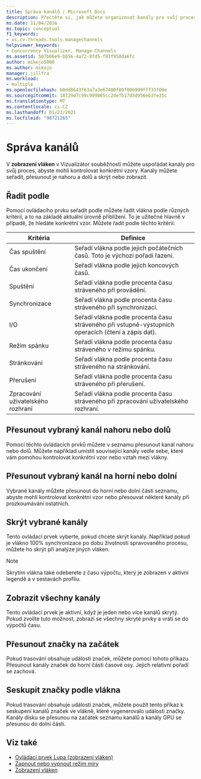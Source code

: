 ```yaml
---
title: Správa kanálů | Microsoft Docs
description: Přečtěte si, jak můžete organizovat kanály pro svůj proces, abyste mohli kontrolovat konkrétní vzory v zobrazení vláken v Vizualizátor souběžnosti.
ms.date: 11/04/2016
ms.topic: conceptual
f1_keywords:
- vs.cv.threads.tools.managechannels
helpviewer_keywords:
- Concurrency Visualizer, Manage Channels
ms.assetid: 507b06e9-bb56-4a72-8fd5-f91f958da6fc
author: mikejo5000
ms.author: mikejo
manager: jillfra
ms.workload:
- multiple
ms.openlocfilehash: b0dd8643f63a7a3e67400f09f00b999fff33f09e
ms.sourcegitcommit: 18729d7c99c999865cc2defb17d3d956eb3fe35c
ms.translationtype: MT
ms.contentlocale: cs-CZ
ms.lasthandoff: 01/23/2021
ms.locfileid: "98721265"
---
```

# <a name="manage-channels"></a>Správa kanálů
V **zobrazení vláken** v Vizualizátor souběžnosti můžete uspořádat kanály pro svůj proces, abyste mohli kontrolovat konkrétní vzory. Kanály můžete seřadit, přesunout je nahoru a dolů a skrýt nebo zobrazit.

## <a name="sort-by"></a>Řadit podle
 Pomocí ovládacího prvku seřadit podle můžete řadit vlákna podle různých kritérií, a to na základě aktuální úrovně přiblížení. To je užitečné hlavně v případě, že hledáte konkrétní vzor. Můžete řadit podle těchto kritérií:

|Kritéria|Definice|
|--------------|----------------|
|Čas spuštění|Seřadí vlákna podle jejich počátečních časů. Toto je výchozí pořadí řazení.|
|Čas ukončení|Seřadí vlákna podle jejich koncových časů.|
|Spuštění|Seřadí vlákna podle procenta času stráveného při provádění.|
|Synchronizace|Seřadí vlákna podle procenta času stráveného při synchronizaci.|
|I/O|Seřadí vlákna podle procenta času stráveného při vstupně-výstupních operacích (čtení a zápis dat).|
|Režim spánku|Seřadí vlákna podle procenta času stráveného v režimu spánku.|
|Stránkování|Seřadí vlákna podle procenta času stráveného na stránkování.|
|Přerušení|Seřadí vlákna podle procenta času stráveného při přerušení.|
|Zpracování uživatelského rozhraní|Seřadí vlákna podle procenta času stráveného při zpracování uživatelského rozhraní.|

## <a name="move-selected-channel-up-or-down"></a>Přesunout vybraný kanál nahoru nebo dolů
 Pomocí těchto ovládacích prvků můžete v seznamu přesunout kanál nahoru nebo dolů. Můžete například umístit související kanály vedle sebe, které vám pomohou kontrolovat konkrétní vzor nebo vztah mezi vlákny.

## <a name="move-selected-channel-to-top-or-bottom"></a>Přesunout vybraný kanál na horní nebo dolní
 Vybrané kanály můžete přesunout do horní nebo dolní části seznamu, abyste mohli kontrolovat konkrétní vzor nebo přesouvat některé kanály při prozkoumávání ostatních.

## <a name="hide-selected-channels"></a>Skrýt vybrané kanály
 Tento ovládací prvek vyberte, pokud chcete skrýt kanály. Například pokud je vlákno 100% synchronizace po dobu životnosti spravovaného procesu, můžete ho skrýt při analýze jiných vláken.

> [!NOTE]
> Skrytím vlákna také odeberete z času výpočtu, který je zobrazen v aktivní legendě a v sestavách profilu.

## <a name="show-all-channels"></a>Zobrazit všechny kanály
 Tento ovládací prvek je aktivní, když je jeden nebo více kanálů skrytý. Pokud zvolíte tuto možnost, zobrazí se všechny skryté prvky a vrátí se do výpočtů času.

## <a name="move-markers-to-top"></a>Přesunout značky na začátek
 Pokud trasování obsahuje události značek, můžete pomocí tohoto příkazu Přesunout kanály značek do horní části časové osy. Jejich relativní pořadí se zachová.

## <a name="group-markers-by-thread"></a>Seskupit značky podle vlákna
 Pokud trasování obsahuje události značek, můžete použít tento příkaz k seskupení kanálů značek ve vlákně, které vygenerovalo události značky.  Kanály disku se přesunou na začátek seznamu kanálů a kanály GPU se přesunou do dolní části.

## <a name="see-also"></a>Viz také
- [Ovládací prvek Lupa (zobrazení vláken)](../profiling/zoom-control-threads-view.md)
- [Zapnout nebo vypnout režim míry](../profiling/measure-mode-on-off.md)
- [Zobrazení vláken](../profiling/threads-view-parallel-performance.md)